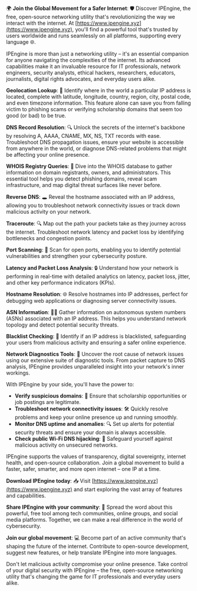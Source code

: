 🌍 **Join the Global Movement for a Safer Internet**: 🛡️ Discover IPEngine, the free, open-source networking utility that's revolutionizing the way we interact with the internet. At [https://www.ipengine.xyz](https://www.ipengine.xyz), you'll find a powerful tool that's trusted by users worldwide and runs seamlessly on all platforms, supporting every language 🌐.

IPEngine is more than just a networking utility – it's an essential companion for anyone navigating the complexities of the internet. Its advanced capabilities make it an invaluable resource for IT professionals, network engineers, security analysts, ethical hackers, researchers, educators, journalists, digital rights advocates, and everyday users alike.

**Geolocation Lookup**: 📍 Identify where in the world a particular IP address is located, complete with latitude, longitude, country, region, city, postal code, and even timezone information. This feature alone can save you from falling victim to phishing scams or verifying scholarship domains that seem too good (or bad) to be true.

**DNS Record Resolution**: 🔍 Unlock the secrets of the internet's backbone by resolving A, AAAA, CNAME, MX, NS, TXT records with ease. Troubleshoot DNS propagation issues, ensure your website is accessible from anywhere in the world, or diagnose DNS-related problems that might be affecting your online presence.

**WHOIS Registry Queries**: 🔑 Dive into the WHOIS database to gather information on domain registrants, owners, and administrators. This essential tool helps you detect phishing domains, reveal scam infrastructure, and map digital threat surfaces like never before.

**Reverse DNS**: 🕳️ Reveal the hostname associated with an IP address, allowing you to troubleshoot network connectivity issues or track down malicious activity on your network.

**Traceroute**: 🔍 Map out the path your packets take as they journey across the internet. Troubleshoot network latency and packet loss by identifying bottlenecks and congestion points.

**Port Scanning**: 🚀 Scan for open ports, enabling you to identify potential vulnerabilities and strengthen your cybersecurity posture.

**Latency and Packet Loss Analysis**: 🔒 Understand how your network is performing in real-time with detailed analytics on latency, packet loss, jitter, and other key performance indicators (KPIs).

**Hostname Resolution**: 🌐 Resolve hostnames into IP addresses, perfect for debugging web applications or diagnosing server connectivity issues.

**ASN Information**: 👮‍♂️ Gather information on autonomous system numbers (ASNs) associated with an IP address. This helps you understand network topology and detect potential security threats.

**Blacklist Checking**: 🚫 Identify if an IP address is blacklisted, safeguarding your users from malicious activity and ensuring a safer online experience.

**Network Diagnostics Tools**: 🔧 Uncover the root cause of network issues using our extensive suite of diagnostic tools. From packet capture to DNS analysis, IPEngine provides unparalleled insight into your network's inner workings.

With IPEngine by your side, you'll have the power to:

*   **Verify suspicious domains**: 📣 Ensure that scholarship opportunities or job postings are legitimate.
*   **Troubleshoot network connectivity issues**: 🛠️ Quickly resolve problems and keep your online presence up and running smoothly.
*   **Monitor DNS uptime and anomalies**: 🔍 Set up alerts for potential security threats and ensure your domain is always accessible.
*   **Check public Wi-Fi DNS hijacking**: 🚀 Safeguard yourself against malicious activity on unsecured networks.

IPEngine supports the values of transparency, digital sovereignty, internet health, and open-source collaboration. Join a global movement to build a faster, safer, smarter, and more open internet – one IP at a time.

**Download IPEngine today**: 📥 Visit [https://www.ipengine.xyz](https://www.ipengine.xyz) and start exploring the vast array of features and capabilities.

**Share IPEngine with your community**: 🌟 Spread the word about this powerful, free tool among tech communities, online groups, and social media platforms. Together, we can make a real difference in the world of cybersecurity.

**Join our global movement**: 💻 Become part of an active community that's shaping the future of the internet. Contribute to open-source development, suggest new features, or help translate IPEngine into more languages.

Don't let malicious activity compromise your online presence. Take control of your digital security with IPEngine – the free, open-source networking utility that's changing the game for IT professionals and everyday users alike.